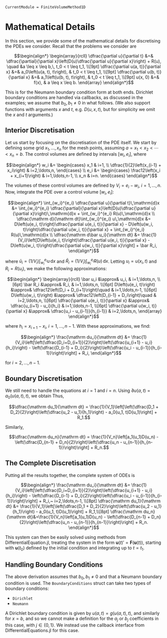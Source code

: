 ```@meta
CurrentModule = FiniteVolumeMethod1D
```

# Mathematical Details 

In this section, we provide some of the mathematical details for discretising the PDEs we consider. Recall that the problems we consider are

```math
\begin{align*}
\begin{array}{rcll}
\dfrac{\partial u}{\partial t} &=& \dfrac{\partial}{\partial x}\left(D(u)\dfrac{\partial u}{\partial x}\right) + R(u), \quad  &a \leq x \leq b,\, t_0 < t \leq t_1, \\[9pt]
\dfrac{\partial u(a, t)}{\partial x} &=& a_0\left(u(a, t), t\right), & t_0 < t \leq t_1, \\[9pt]
\dfrac{\partial u(b, t)}{\partial x} &=& a_1\left(u(b, t), t\right), & t_0 < t \leq t_1, \\[9pt]
u(x, 0) &=& f(x), & a \leq x \leq b.
\end{array}
\end{align*}
```

This is for the Neumann boundary condition form at both ends. Dirichlet boundary conditions are handled via callbacks, as discussed in the examples; we assume that $b_0, b_1 \neq 0$ in what follows. (We also support functions with arguments $x$ and $t$, e.g. $D(u, x, t)$, but for simplicity we omit the $x$ and $t$ arguments.)

## Interior Discretisation 

Let us start by focusing on the discretisation of the PDE itself. We start by defining some grid $x_1, \ldots, x_n$ for the mesh points, assuming $a = x_1 < x_2 < \cdots < x_n = b$. The control volumes are defined by intervals $[w_i, e_i]$, where

```math
\begin{align*}
w_i &= \begin{cases} x_1 & i=1, \\ \dfrac{1}{2}\left(x_{i-1} + x_i\right) & i=2,\ldots,n, \end{cases} \\
e_i &= \begin{cases} \frac12\left(x_i + x_{i+1}\right) & i=1,\ldots,n-1, \\ x_n & i=n. \end{cases} 
\end{align*}
```

The volumes of these control volumes are defined by $V_i = e_i - w_i$, $i=1,\ldots,n$. Now, integrate the PDE over a control volume $[w_i, e_i]$:

```math
\begin{align*}
\int_{w_i}^{e_i} \dfrac{\partial u}{\partial t}\,\mathrm{d}x &= \int_{w_i}^{e_i} \dfrac{\partial}{\partial x}\left(D(u)\dfrac{\partial u}{\partial x}\right)\,\mathrm{d}x + \int_{w_i}^{e_i} R(u)\,\mathrm{d}x \\
\dfrac{\mathrm d}{\mathrm dt}\int_{w_i}^{e_i} u\,\mathrm{d}x &= D\left(u(e_i, t)\right)\dfrac{\partial u(e_i, t)}{\partial x} - D\left(u(w_i, t)\right)\dfrac{\partial u(w_i, t)}{\partial x} + \int_{w_i}^{e_i} R(u)\,\mathrm{d}x \\
\dfrac{\mathrm d\bar u_i}{\mathrm dt} &= \frac{1}{V_i}\left[D\left(u(e_i, t)\right)\dfrac{\partial u(e_i, t)}{\partial x} - D\left(u(w_i, t)\right)\dfrac{\partial u(w_i, t)}{\partial x}\right] + \bar R_i,
\end{align*}
```

where $\bar u_i = (1/V_i)\int_{w_i}^{e_i} u\,\mathrm{d}x$ and $\bar R_i = (1/V_i)\int_{w_i}^{e_i} R(u)\,\mathrm{d}x$. Letting $u_i = u(x_i, t)$ and $R_i = R(u_i)$, we make the following approximations:

```math
\begin{align*}
\begin{array}{rcll}
\bar u_i &\approx& u_i, & i=1,\ldots,n, \\[6pt]
\bar R_i &\approx& R_i, & i=1,\ldots,n, \\[6pt]
D\left(u(e_i, t)\right) &\approx& \dfrac12\left(D_i + D_{i+1}\right)\quad & i=1,\ldots,n-1, \\[6pt]
D\left(u(w_i, t)\right) &\approx& \dfrac12\left(D_{i-1} + D_i\right)\quad & i=2,\ldots,n, \\[6pt]
\dfrac{\partial u(e_i, t)}{\partial x} &\approx& \dfrac{u_{i+1} - u_i}{h_i} & i=1,\ldots,n-1, \\[6pt]
\dfrac{\partial u(w_i, t)}{\partial x} &\approx& \dfrac{u_i - u_{i-1}}{h_{i-1}} & i=2,\ldots,n, 
\end{array}
\end{align*}
```

where $h_i = x_{i+1} - x_i$, $i=1,\ldots,n-1$. With these approximations, we find:

```math 
\begin{align*}
\frac{\mathrm du_i}{\mathrm dt} &= \frac{1}{V_i}\left[\left(\dfrac{D_i+D_{i+1}}{2}\right)\left(\dfrac{u_{i+1} - u_i}{h_i}\right) - \left(\dfrac{D_{i-1} + D_i}{2}\right)\left(\dfrac{u_i - u_{i-1}}{h_{i-1}}\right)\right] + R_i,
\end{align*}
```

for $i=2,\ldots,n-1$.

## Boundary Discretisation

We still need to handle the equations at $i=1$ and $i=n$. Using $\partial u(a, t) = a_0(u(a, t), t)$, we obtain
Thus,

```math
\dfrac{\mathrm du_1}{\mathrm dt} = \frac{1}{V_1}\left[\left(\dfrac{D_1 + D_2}{2}\right)\left(\dfrac{u_2 - u_1}{h_1}\right) - a_0(u_1, t)D(u_1)\right] + R_1.
```

Similarly, 

```math
\dfrac{\mathrm du_n}{\mathrm dt} = \frac{1}{V_n}\left[a_1(u_1)D(u_n) - \left(\dfrac{D_{n-1} + D_n}{2}\right)\left(\dfrac{u_n - u_{n-1}}{h_{n-1}}\right)\right] + R_n.
```

## The Complete Discretisation

Putting all the results together, the complete system of ODEs is

```math
\begin{align*}
\frac{\mathrm du_i}{\mathrm dt} &= \frac{1}{V_i}\left[\left(\dfrac{D_i+D_{i+1}}{2}\right)\left(\dfrac{u_{i+1} - u_i}{h_i}\right) - \left(\dfrac{D_{i-1} + D_i}{2}\right)\left(\dfrac{u_i - u_{i-1}}{h_{i-1}}\right)\right] + R_i,~ i=2,\ldots,n-1, \\[8pt]
\dfrac{\mathrm du_1}{\mathrm dt} &= \frac{1}{V_1}\left[\left(\dfrac{D_1 + D_2}{2}\right)\left(\dfrac{u_2 - u_1}{h_1}\right) - a_0(u_1, t)D(u_1)\right] + R_1,\\[8pt]
\dfrac{\mathrm du_n}{\mathrm dt}&=\frac{1}{V_n}\left[a_1(u_1)D(u_n) - \left(\dfrac{D_{n-1} + D_n}{2}\right)\left(\dfrac{u_n - u_{n-1}}{h_{n-1}}\right)\right] + R_n.
\end{align*}
```

This system can then be easily solved using methods from DifferentialEquation.jl, treating the system in the form $\boldsymbol u(t)' = \boldsymbol F(\boldsymbol u(t))$, starting with $\boldsymbol u(t_0)$ defined by the initial condition and integrating up to $t=t_1$. 

## Handling Boundary Conditions 

The above derivation assumes that $b_0, b_1 \neq 0$ and that a Neumann boundary condition is used. The `BoundaryConditions` struct can take two types of boundary conditions:

- `Dirichlet`
- `Neumann`

A Dirichlet boundary condition is given by $u(a, t) = g\left(u(a, t), t\right)$, and similarly for $x=b$, and so we cannot make a definition for the $a_j$ or $b_j$ coefficients in this case, with $j \in \{0, 1\}$. We instead use the callback interface from DifferentialEquations.jl for this case.